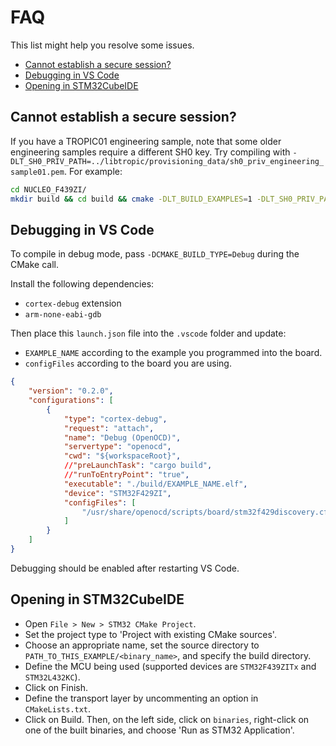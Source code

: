 # FAQ

This list might help you resolve some issues.

- [Cannot establish a secure session?](#cannot-establish-a-secure-session)
- [Debugging in VS Code](#debugging-in-vs-code)
- [Opening in STM32CubeIDE](#opening-in-stm32cubeide)

## Cannot establish a secure session?

If you have a TROPIC01 engineering sample, note that some older engineering samples require a different SH0 key. Try compiling with `-DLT_SH0_PRIV_PATH=../libtropic/provisioning_data/sh0_priv_engineering_sample01.pem`. For example:

```bash
cd NUCLEO_F439ZI/
mkdir build && cd build && cmake -DLT_BUILD_EXAMPLES=1 -DLT_SH0_PRIV_PATH=../libtropic/provisioning_data/sh0_priv_engineering_sample01.pem .. && make
```

## Debugging in VS Code

To compile in debug mode, pass `-DCMAKE_BUILD_TYPE=Debug` during the CMake call.

Install the following dependencies:

* `cortex-debug` extension
* `arm-none-eabi-gdb`

Then place this `launch.json` file into the `.vscode` folder and update:
* `EXAMPLE_NAME` according to the example you programmed into the board.
* `configFiles` according to the board you are using.

```json
{
    "version": "0.2.0",
    "configurations": [
        {
            "type": "cortex-debug",
            "request": "attach",
            "name": "Debug (OpenOCD)",
            "servertype": "openocd",
            "cwd": "${workspaceRoot}",
            //"preLaunchTask": "cargo build",
            //"runToEntryPoint": "true",
            "executable": "./build/EXAMPLE_NAME.elf",
            "device": "STM32F429ZI",
            "configFiles": [
                "/usr/share/openocd/scripts/board/stm32f429discovery.cfg"
            ]
        }
    ]
}
```

Debugging should be enabled after restarting VS Code.

## Opening in STM32CubeIDE

* Open `File > New > STM32 CMake Project`.
* Set the project type to 'Project with existing CMake sources'.
* Choose an appropriate name, set the source directory to `PATH_TO_THIS_EXAMPLE/<binary_name>`, and specify the build directory.
* Define the MCU being used (supported devices are `STM32F439ZITx` and `STM32L432KC`).
* Click on Finish.
* Define the transport layer by uncommenting an option in `CMakeLists.txt`.
* Click on Build. Then, on the left side, click on `binaries`, right-click on one of the built binaries, and choose 'Run as STM32 Application'.


